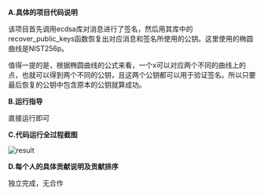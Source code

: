 **A.具体的项目代码说明**

该项目首先调用ecdsa库对消息进行了签名，然后用其库中的recover_public_keys函数恢复出对应消息和签名所使用的公钥。这里使用的椭圆曲线是NIST256p。

值得一提的是，根据椭圆曲线的公式来看，一个x可以对应两个不同的曲线上的点，也就可以得到两个不同的公钥，且这两个公钥都可以用于验证签名。所以只要最后恢复的公钥中包含原本的公钥就算成功。

**B.运行指导**

直接运行即可

**C.代码运行全过程截图**

![result](D:\a\创新创业实践\w\椭圆曲线公钥恢复\result.png)

**D.每个人的具体贡献说明及贡献排序**

独立完成，无合作

